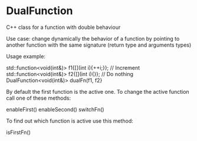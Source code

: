 # DualFunction
C++ class for a function with double behaviour

Use case: change dynamically the behavior of a function by pointing to another function with the same signature (return type and arguments types)

Usage example:

std::function<void(int&)> f1{[](int i){++i;}}; // Increment
std::function<void(int&)> f2{[](int i){}};  // Do nothing
DualFunction<void(int&)> dualFn(f1, f2}

By default the first function is the active one. To change the active function call one of these methods:

  enableFirst()
  enableSecond()
  switchFn()

To find out which function is active use this method:

  isFirstFn()
